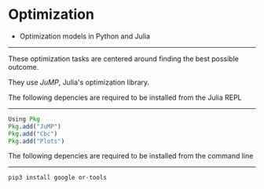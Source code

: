 # Optimization
- Optimization models in Python and Julia
<hr>

These optimization tasks are centered around finding the best possible outcome.

They use *JuMP*, Julia's optimization library.


The following depencies are required to be installed from the Julia REPL
<hr>

```julia
Using Pkg
Pkg.add("JuMP")
Pkg.add("Cbc")
Pkg.add("Plots")
```

The following depencies are required to be installed from the command line
<hr>

```pip3 install google or-tools```

